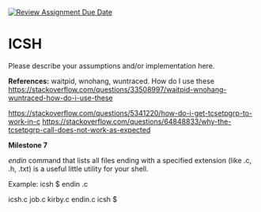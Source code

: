 [![Review Assignment Due Date](https://classroom.github.com/assets/deadline-readme-button-22041afd0340ce965d47ae6ef1cefeee28c7c493a6346c4f15d667ab976d596c.svg)](https://classroom.github.com/a/WIXYXthJ)
# ICSH

Please describe your assumptions and/or implementation here. 


**References:**
waitpid, wnohang, wuntraced. How do I use these
https://stackoverflow.com/questions/33508997/waitpid-wnohang-wuntraced-how-do-i-use-these

https://stackoverflow.com/questions/5341220/how-do-i-get-tcsetpgrp-to-work-in-c
https://stackoverflow.com/questions/64848833/why-the-tcsetpgrp-call-does-not-work-as-expected


**Milestone 7**


*endin* command that lists all files ending with a specified extension (like .c, .h, .txt) is a useful little utility for your shell.

Example:
icsh $ endin .c

icsh.c
job.c
kirby.c
endin.c
icsh $ 
